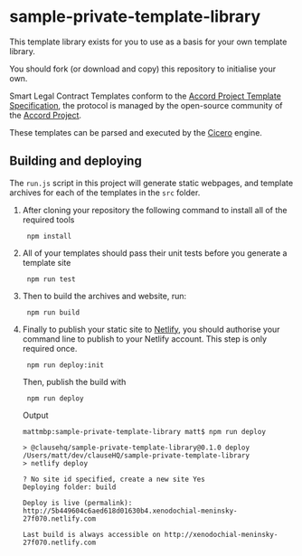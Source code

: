 # sample-private-template-library

This template library exists for you to use as a basis for your own template library.

You should fork (or download and copy) this repository to initialise your own.

Smart Legal Contract Templates conform to the [Accord Project Template Specification](https://docs.google.com/document/d/1UacA_r2KGcBA2D4voDgGE8jqid-Uh4Dt09AE-shBKR0), the protocol is managed by the open-source community of the [Accord Project](https://accordproject.org). 

These templates can be parsed and executed by the [Cicero](https://github.com/accordproject/cicero) engine.

## Building and deploying

The `run.js` script in this project will generate static webpages, and template archives for each of the templates in the `src` folder.

1. After cloning your repository the following command to install all of the required tools

        npm install

2. All of your templates should pass their unit tests before you generate a template site

        npm run test

3. Then to build the archives and website, run:

        npm run build

4. Finally to publish your static site to [Netlify](https://netlify.com), you should authorise your command line to publish to your Netlify account. This step is only required once.

        npm run deploy:init
    
    Then, publish the build with

        npm run deploy

    Output
    ```
    mattmbp:sample-private-template-library matt$ npm run deploy

    > @clausehq/sample-private-template-library@0.1.0 deploy /Users/matt/dev/clauseHQ/sample-private-template-library
    > netlify deploy

    ? No site id specified, create a new site Yes
    Deploying folder: build

    Deploy is live (permalink):
    http://5b449604c6aed618d01630b4.xenodochial-meninsky-27f070.netlify.com

    Last build is always accessible on http://xenodochial-meninsky-27f070.netlify.com
    ```